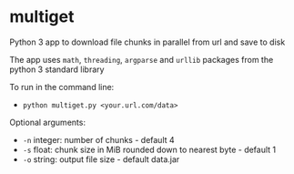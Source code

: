 # multiget

Python 3 app to download file chunks in parallel from url and save to disk

The app uses `math`, `threading`, `argparse` and `urllib` packages from the python 3 standard library

To run in the command line:

* `python multiget.py <your.url.com/data>`

Optional arguments:

* `-n`  integer:  number of chunks - default 4
* `-s`  float: chunk size in MiB rounded down to nearest byte - default 1
* `-o`  string: output file size - default data.jar


